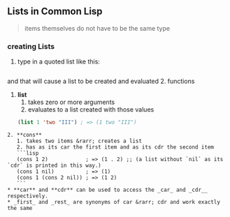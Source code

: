 ## Lists in Common Lisp
> items themselves do not have to be the same type
### creating Lists
1. type in a quoted list like this: 
```lisp'(1 two "III")
```
and that will cause a list to be created and evaluated
2. functions
   1.  **list**
       1.  takes zero or more arguments
       2.  evaluates to a list created with those values
       ```lisp 
       (list 1 'two "III") ; => (1 two "III")
       ```
    2. **cons**
       1. takes two items &rarr; creates a list
       2. has as its car the first item and as its cdr the second item
       ```lisp
       (cons 1 2)            ; => (1 . 2) ;; (a list without `nil` as its `cdr` is printed in this way.)
       (cons 1 nil)          ; => (1)
       (cons 1 (cons 2 nil)) ; => (1 2)
       ```
    * **car** and **cdr** can be used to access the _car_ and _cdr__ respectively.
    * _first_ and _rest_ are synonyms of car &rarr; cdr and work exactly the same